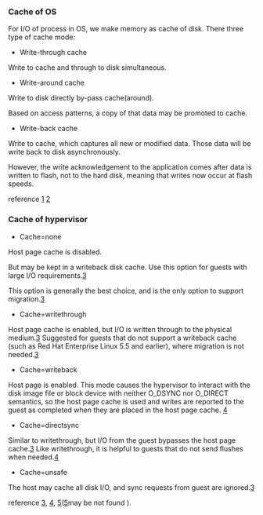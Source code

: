 ### Cache of OS

For I/O of process in OS, we make memory as cache of disk. There three type of cache mode:

- Write-through cache 

Write to cache and through to disk simultaneous. 

- Write-around cache 

Write to disk directly by-pass cache(around).

Based on access patterns, a copy of that data may be promoted to cache.


- Write-back cache 

Write to cache, which captures all new or modified data. Those data will be write back to disk asynchronously.

However, the write acknowledgement to the application comes after data is written to flash, not to the hard disk,
meaning that writes now occur at flash speeds. 

reference [1] [2]

  [1]:http://searchstorage.techtarget.com/answer/Comparing-write-through-write-back-and-write-around-caching
  [2]:http://www.computerweekly.com/feature/Write-through-write-around-write-back-Cache-explained


### Cache of hypervisor

- Cache=none

Host page cache is disabled.

But may be kept in a writeback disk cache. Use this option for guests with large I/O requirements.[3] 

This option is generally the best choice, and is the only option to support migration.[3]

- Cache=writethrough

Host page cache is enabled, but I/O is written through to the physical medium.[3]
Suggested for guests that do not support a writeback cache (such as Red Hat Enterprise Linux 5.5 and earlier), where migration is not needed.[3]

- Cache=writeback

Host page is enabled.
This mode causes the hypervisor to interact with the disk image file or block device with neither O_DSYNC nor O_DIRECT semantics, so the host page cache is used and writes are reported to the guest as completed when they are placed in the host page cache. [4]

- Cache=directsync
	
Similar to writethrough, but I/O from the guest bypasses the host page cache.[3]
Like writethrough, it is helpful to guests that do not send flushes when needed.[4]

- Cache=unsafe

The host may cache all disk I/O, and sync requests from guest are ignored.[3]

reference [3], [4], [5]([5]may be not found ).

  [3]: https://access.redhat.com/documentation/en-us/red_hat_enterprise_linux/7/html/virtualization_tuning_and_optimization_guide/sect-virtualization_tuning_optimization_guide-blockio-caching
  [4]: https://doc.opensuse.org/documentation/leap/virtualization/html/book.virt/cha.cachemodes.html
  [5]: https://www.ibm.com/support/knowledgecenter/linuxonibm/liaat/liaatbpkvmguestcache.htm  

